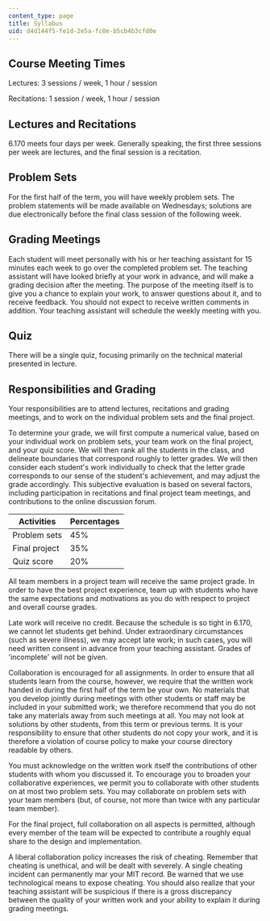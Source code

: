 ```yaml
---
content_type: page
title: Syllabus
uid: d4d144f5-fe1d-2e5a-fc0e-b5cb4b3cfd0e
---
```


Course Meeting Times
--------------------

Lectures: 3 sessions / week, 1 hour / session

Recitations: 1 session / week, 1 hour / session

Lectures and Recitations
------------------------

6.170 meets four days per week. Generally speaking, the first three sessions per week are lectures, and the final session is a recitation.

Problem Sets
------------

For the first half of the term, you will have weekly problem sets. The problem statements will be made available on Wednesdays; solutions are due electronically before the final class session of the following week.

Grading Meetings
----------------

Each student will meet personally with his or her teaching assistant for 15 minutes each week to go over the completed problem set. The teaching assistant will have looked briefly at your work in advance, and will make a grading decision after the meeting. The purpose of the meeting itself is to give you a chance to explain your work, to answer questions about it, and to receive feedback. You should not expect to receive written comments in addition. Your teaching assistant will schedule the weekly meeting with you.

Quiz
----

There will be a single quiz, focusing primarily on the technical material presented in lecture.

Responsibilities and Grading
----------------------------

Your responsibilities are to attend lectures, recitations and grading meetings, and to work on the individual problem sets and the final project.

To determine your grade, we will first compute a numerical value, based on your individual work on problem sets, your team work on the final project, and your quiz score. We will then rank all the students in the class, and delineate boundaries that correspond roughly to letter grades. We will then consider each student's work individually to check that the letter grade corresponds to our sense of the student's achievement, and may adjust the grade accordingly. This subjective evaluation is based on several factors, including participation in recitations and final project team meetings, and contributions to the online discussion forum.

| Activities | Percentages |
| --- | --- |
| Problem sets | 45% |
| Final project | 35% |
| Quiz score | 20% 

All team members in a project team will receive the same project grade. In order to have the best project experience, team up with students who have the same expectations and motivations as you do with respect to project and overall course grades.

Late work will receive no credit. Because the schedule is so tight in 6.170, we cannot let students get behind. Under extraordinary circumstances (such as severe illness), we may accept late work; in such cases, you will need written consent in advance from your teaching assistant. Grades of 'incomplete' will not be given.

Collaboration is encouraged for all assignments. In order to ensure that all students learn from the course, however, we require that the written work handed in during the first half of the term be your own. No materials that you develop jointly during meetings with other students or staff may be included in your submitted work; we therefore recommend that you do not take any materials away from such meetings at all. You may not look at solutions by other students, from this term or previous terms. It is your responsibility to ensure that other students do not copy your work, and it is therefore a violation of course policy to make your course directory readable by others.

You must acknowledge on the written work itself the contributions of other students with whom you discussed it. To encourage you to broaden your collaborative experiences, we permit you to collaborate with other students on at most two problem sets. You may collaborate on problem sets with your team members (but, of course, not more than twice with any particular team member).

For the final project, full collaboration on all aspects is permitted, although every member of the team will be expected to contribute a roughly equal share to the design and implementation.

A liberal collaboration policy increases the risk of cheating. Remember that cheating is unethical, and will be dealt with severely. A single cheating incident can permanently mar your MIT record. Be warned that we use technological means to expose cheating. You should also realize that your teaching assistant will be suspicious if there is a gross discrepancy between the quality of your written work and your ability to explain it during grading meetings.